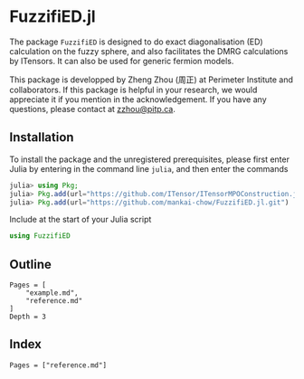 # FuzzifiED.jl

The package `FuzzifiED` is designed to do exact diagonalisation (ED) calculation on the fuzzy sphere, and also facilitates the DMRG calculations by ITensors. It can also be used for generic fermion models. 

This package is developped by Zheng Zhou (周正) at Perimeter Institute and collaborators. If this package is helpful in your research, we would appreciate it if you mention in the acknowledgement. If you have any questions, please contact at [zzhou@pitp.ca](mailto:zzhou@pitp.ca).

## Installation

To install the package and the unregistered prerequisites, please first enter Julia by entering in the command line `julia`, and then enter the commands
```julia
julia> using Pkg; 
julia> Pkg.add(url="https://github.com/ITensor/ITensorMPOConstruction.jl.git"); 
julia> Pkg.add(url="https://github.com/mankai-chow/FuzzifiED.jl.git")
```
Include at the start of your Julia script
```julia
using FuzzifiED
```

## Outline 

```@contents
Pages = [
    "example.md",
    "reference.md"
]
Depth = 3
```

## Index 

```@index
Pages = ["reference.md"]
```